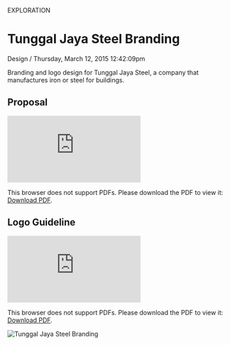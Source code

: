 <p class="type">EXPLORATION</p>

# Tunggal Jaya Steel Branding

<p class="meta">Design  /  Thursday, March 12, 2015 12:42:09pm</p>

Branding and logo design for Tunggal Jaya Steel, a company that manufactures iron or steel for buildings.

## Proposal

<object data="https://farooq-agent.web.app/assets/images/works/details/82-tunggal-jaya-steel-branding/tjs-logo_design_proposal.pdf" type="application/pdf" width="" height="">
    <embed src="https://farooq-agent.web.app/assets/images/works/details/82-tunggal-jaya-steel-branding/tjs-logo_design_proposal.pdf">
        <p>This browser does not support PDFs. Please download the PDF to view it: <a href="https://farooq-agent.web.app/assets/images/works/details/82-tunggal-jaya-steel-branding/tjs-logo_design_proposal.pdf" target="_blank">Download PDF</a>.</p>
    </embed>
</object>

## Logo Guideline

<object data="https://farooq-agent.web.app/assets/images/works/details/82-tunggal-jaya-steel-branding/TJS-logo_guidelines.pdf" type="application/pdf" width="" height="">
    <embed src="https://farooq-agent.web.app/assets/images/works/details/82-tunggal-jaya-steel-branding/TJS-logo_guidelines.pdf">
        <p>This browser does not support PDFs. Please download the PDF to view it: <a href="https://farooq-agent.web.app/assets/images/works/details/82-tunggal-jaya-steel-branding/TJS-logo_guidelines.pdf" target="_blank">Download PDF</a>.</p>
    </embed>
</object>

![Tunggal Jaya Steel Branding](https://farooq-agent.web.app/assets/images/works/large/fO2zMMIq_work_image.png)
